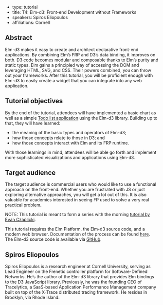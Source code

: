 - type: tutorial
- title: T4: Elm-d3: Front-end Development without Frameworks
- speakers: Spiros Eliopoulos
- affiliations: Cornell

## Abstract
Elm-d3 makes it easy to create and architect declarative front-end
applications. By combining Elm’s FRP and D3’s data binding, it
improves on both. D3 code becomes modular and composable thanks to
Elm’s purity and static types. Elm gains a principled way of accessing
the DOM and leveraging HTML, SVG, and CSS. Their powers combined, you
can throw out your frameworks. After this tutorial, you will be
proficient enough with Elm-d3 to easily create a widget that you can
integrate into any web application.


## Tutorial objectives
By the end of the tutorial, attendees will have implemented a basic
chart as well as a simple [Todo list application](http://todomvc.com/)
using the Elm-d3 library. Building up to that, they will have learned:

* the meaning of the basic types and operators of Elm-d3;
* how those concepts relate to those in D3; and
* how those concepts interact with Elm and its FRP runtime.

With those learnings in mind, attendees will be able go forth and
implement more sophisticated visualizations and applications using
Elm-d3.

## Target audience
The target audience is commercial users who would like to use a
functional approach on the front-end. Whether you are frustrated with
JS or just exploring alternative approaches, you will get a lot out of
this. It is also valuable for academics interested in seeing FP used
to solve a very real practical problem.

NOTE: This tutorial is meant to form a series with the morning
[tutorial by Evan
Czaplicki](t3-evan-czaplicki-intro-to-elm-a-field-guide-for-functional-front-end-programming.html).

This tutorial requires the Elm Platform, the Elm-d3 source code, and a
modern web browser. Documentation of the process can be found
[here](https://github.com/elm-lang/elm-platform/blob/master/README.md#elm-platform). The
Elm-d3 source code is available via
[GitHub](https://github.com/seliopou/Elm-d3).


## Spiros Eliopoulos
<!--<img align="right" src="img/spiros-eliopoulos.jpg" alt="Spiros Eliopoulos"></img>-->
Spiros Eliopoulos is a research engineer at Cornell
University, serving as Lead Engineer on the Frenetic controller
platform for Software-Defined Networks. He’s the author of the Elm-d3
library that provides Elm bindings to the D3 JavaScript
library. Previously, he was the founding CEO of Tracelytics, a
SaaS-based Application Performance Management company built on top of
the X-Trace distributed tracing framework. He resides in Brooklyn, via
Rhode Island.
